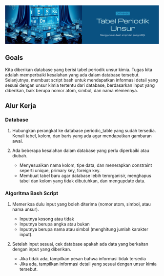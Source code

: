 ![Cover](https://github.com/dipintoo/periodic-table_database/blob/main/Cover2.jpg)

## Goals  

Kita diberikan database yang berisi tabel periodik unsur kimia. Tugas kita adalah memperbaiki kesalahan yang ada dalam database tersebut. Selanjutnya, membuat script bash untuk mendapatkan informasi detail yang sesuai dengan unsur kimia tertentu dari database, berdasarkan input yang diberikan, baik berupa nomor atom, simbol, dan nama elemennya.

## Alur Kerja

### Database

1. Hubungkan perangkat ke database periodic_table yang sudah tersedia. Kenali tabel, kolom, dan baris yang ada agar mendapatkan gambaran awal.
2. Ada beberapa kesalahan dalam database yang perlu diperbaiki atau diubah.

   - Menyesuaikan nama kolom, tipe data, dan menerapkan constraint seperti unique, primary key, foreign key.
   - Membuat tabel baru agar database lebih terorganisir, menghapus tabel dan kolom yang tidak dibutuhkan, dan mengupdate data.
  
### Algoritma Bash Script
  
1. Memeriksa dulu input yang boleh diterima (nomor atom, simbol, atau nama unsur).

   - Inputnya kosong atau tidak
   - Inputnya berupa angka atau bukan
   - Inputnya berupa nama atau simbol (menghitung jumlah karakter input).

2. Setelah input sesuai, cek database apakah ada data yang berkaitan dengan input yang diberikan.

   - Jika tidak ada, tampilkan pesan bahwa informasi tidak tersedia
   - Jika ada, tampilkan informasi detail yang sesuai dengan unsur kimia tersebut.
